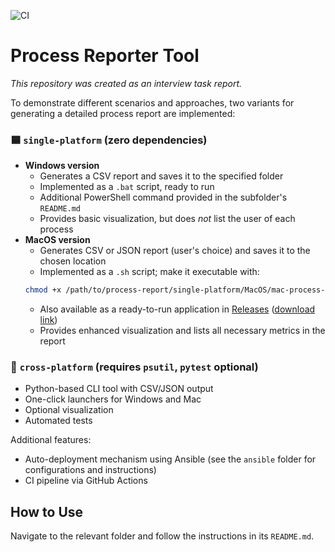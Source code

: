 ![CI](https://github.com/Arsenoid2/process-report/actions/workflows/test.yml/badge.svg)

# __Process Reporter__ Tool

_This repository was created as an interview task report._

To demonstrate different scenarios and approaches, two variants for generating a detailed process report are implemented:

### 🟦 `single-platform` (zero dependencies)
* **Windows version**
    - Generates a CSV report and saves it to the specified folder
    - Implemented as a `.bat` script, ready to run
    - Additional PowerShell command provided in the subfolder's `README.md`
    - Provides basic visualization, but does _not_ list the user of each process
* **MacOS version**
    - Generates CSV or JSON report (user's choice) and saves it to the chosen location
    - Implemented as a `.sh` script; make it executable with:
    ```bash
    chmod +x /path/to/process-report/single-platform/MacOS/mac-process-report.sh
    ```
    - Also available as a ready-to-run application in [Releases](https://github.com/Arsenoid2/process-report/releases/tag/v1.0.0) ([download link](https://github.com/Arsenoid2/process-report/releases/download/v1.0.0/Process.Reporter.zip))
    - Provides enhanced visualization and lists all necessary metrics in the report

### 🐍 `cross-platform` (requires `psutil`, `pytest` optional)
- Python-based CLI tool with CSV/JSON output
- One-click launchers for Windows and Mac
- Optional visualization
- Automated tests

Additional features:
- Auto-deployment mechanism using Ansible (see the `ansible` folder for configurations and instructions)
- CI pipeline via GitHub Actions

## How to Use

Navigate to the relevant folder and follow the instructions in its `README.md`.